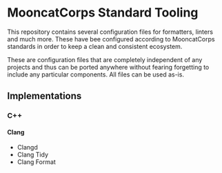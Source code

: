 # MooncatCorps Standard Tooling
This repository contains several configuration files for formatters, linters and
much more. These have bee configured according to MooncatCorps standards in
order to keep a clean and consistent ecosystem.

These are configuration files that are completely independent of any projects
and thus can be ported anywhere without fearing forgetting to include
any particular components. All files can be used as-is.

## Implementations

### C++

#### Clang
- Clangd
- Clang Tidy
- Clang Format

